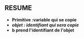 ## RESUME
- **Primitive :variable qui se copie**
- ***objet : identifiant qui sera copie***
- **b prend l'identifiant de l'objet**
